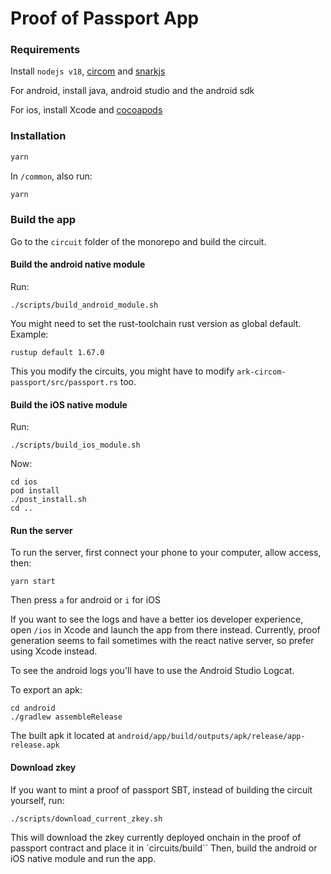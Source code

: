 # Proof of Passport App

### Requirements

Install `nodejs v18`, [circom](https://docs.circom.io/) and [snarkjs](https://github.com/iden3/snarkjs)

For android, install java, android studio and the android sdk

For ios, install Xcode and [cocoapods](https://cocoapods.org/)

### Installation

```bash
yarn
```

In `/common`, also run:
```bash
yarn
```

### Build the app

Go to the `circuit` folder of the monorepo and build the circuit.

#### Build the android native module

Run:
```
./scripts/build_android_module.sh
```

You might need to set the rust-toolchain rust version as global default. Example:
```
rustup default 1.67.0
```

This you modify the circuits, you might have to modify `ark-circom-passport/src/passport.rs` too.

#### Build the iOS native module

Run:
```
./scripts/build_ios_module.sh
```

Now:
```
cd ios
pod install
./post_install.sh
cd ..
```

#### Run the server

To run the server, first connect your phone to your computer, allow access, then:
```
yarn start
```
Then press `a` for android or `i` for iOS

If you want to see the logs and have a better ios developer experience, open `/ios` in Xcode and launch the app from there instead.
Currently, proof generation seems to fail sometimes with the react native server, so prefer using Xcode instead.

To see the android logs you'll have to use the Android Studio Logcat.

To export an apk:
```
cd android
./gradlew assembleRelease
```
The built apk it located at `android/app/build/outputs/apk/release/app-release.apk`

#### Download zkey
If you want to mint a proof of passport SBT, instead of building the circuit yourself, run:
```
./scripts/download_current_zkey.sh
```

This will download the zkey currently deployed onchain in the proof of passport contract and place it in `circuits/build``
Then, build the android or iOS native module and run the app.